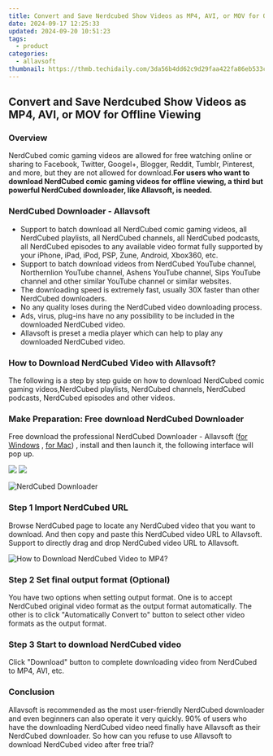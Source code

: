 ```yaml
---
title: Convert and Save Nerdcubed Show Videos as MP4, AVI, or MOV for Offline Viewing
date: 2024-09-17 12:25:33
updated: 2024-09-20 10:51:23
tags:
  - product
categories:
  - allavsoft
thumbnail: https://thmb.techidaily.com/3da56b4dd62c9d29faa422fa86eb533c5fdaa7995cd6fe5de9f6ecf749c3b6f7.jpg
---
```


## Convert and Save Nerdcubed Show Videos as MP4, AVI, or MOV for Offline Viewing

### Overview

NerdCubed comic gaming videos are allowed for free watching online or sharing to Facebook, Twitter, Googel+, Blogger, Reddit, Tumblr, Pinterest, and more, but they are not allowed for download.**For users who want to download NerdCubed comic gaming videos for offline viewing, a third but powerful NerdCubed downloader, like Allavsoft, is needed.**

### NerdCubed Downloader - Allavsoft

* Support to batch download all NerdCubed comic gaming videos, all NerdCubed playlists, all NerdCubed channels, all NerdCubed podcasts, all NerdCubed episodes to any available video format fully supported by your iPhone, iPad, iPod, PSP, Zune, Android, Xbox360, etc.
* Support to batch download videos from NerdCubed YouTube channel, Northernlion YouTube channel, Ashens YouTube channel, Sips YouTube channel and other similar YouTube channel or similar websites.
* The downloading speed is extremely fast, usually 30X faster than other NerdCubed downloaders.
* No any quality loses during the NerdCubed video downloading process.
* Ads, virus, plug-ins have no any possibility to be included in the downloaded NerdCubed video.
* Allavsoft is preset a media player which can help to play any downloaded NerdCubed video.

### How to Download NerdCubed Video with Allavsoft?

The following is a step by step guide on how to download NerdCubed comic gaming videos,NerdCubed playlists, NerdCubed channels, NerdCubed podcasts, NerdCubed episodes and other videos.

### Make Preparation: Free download NerdCubed Downloader

Free download the professional NerdCubed Downloader - Allavsoft ([for Windows](https://tools.techidaily.com/allavsoft/products/) , [for Mac](https://tools.techidaily.com/allavsoft/products/)) , install and then launch it, the following interface will pop up.

[![](https://www.allavsoft.com/how-to/../images/how-to/free-download-win.jpg)](https://tools.techidaily.com/allavsoft/products/) [![](https://www.allavsoft.com/how-to/../images/how-to/free-download-mac.jpg)](https://tools.techidaily.com/allavsoft/products/)

![NerdCubed Downloader](https://www.allavsoft.com/how-to/../images/allavsoft/screen-shot-600.jpg)

### Step 1 Import NerdCubed URL

Browse NerdCubed page to locate any NerdCubed video that you want to download. And then copy and paste this NerdCubed video URL to Allavsoft. Support to directly drag and drop NerdCubed video URL to Allavsoft.

![How to Download NerdCubed Video to MP4?](https://www.allavsoft.com/how-to/../images/how-to/download-rtmp-video/download-rtmp-video.jpg)

### Step 2 Set final output format (Optional)

You have two options when setting output format. One is to accept NerdCubed original video format as the output format automatically. The other is to click "Automatically Convert to" button to select other video formats as the output format.

### Step 3 Start to download NerdCubed video

Click "Download" button to complete downloading video from NerdCubed to MP4, AVI, etc.

### Conclusion

Allavsoft is recommended as the most user-friendly NerdCubed downloader and even beginners can also operate it very quickly. 90% of users who have the downloading NerdCubed video need finally have Allavsoft as their NerdCubed downloader. So how can you refuse to use Allavsoft to download NerdCubed video after free trial?

<ins class="adsbygoogle"
     style="display:block"
     data-ad-format="autorelaxed"
     data-ad-client="ca-pub-7571918770474297"
     data-ad-slot="1223367746"></ins>



<ins class="adsbygoogle"
     style="display:block"
     data-ad-client="ca-pub-7571918770474297"
     data-ad-slot="8358498916"
     data-ad-format="auto"
     data-full-width-responsive="true"></ins>
